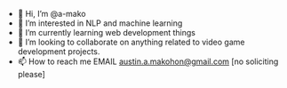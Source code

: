 - 👋 Hi, I’m @a-mako
- 👀 I’m interested in NLP and machine learning
- 🌱 I’m currently learning web development things
- 💞️ I’m looking to collaborate on anything related to video game development projects.
- 📫 How to reach me EMAIL austin.a.makohon@gmail.com  [no soliciting please]

<!---
<My profile may not be so ✨ special ✨ or impressive yet, but hey, it will be one day!
--->
